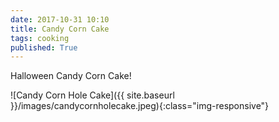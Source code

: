 ```yaml
---
date: 2017-10-31 10:10
title: Candy Corn Cake
tags: cooking
published: True
---
```


Halloween Candy Corn Cake!

![Candy Corn Hole Cake]({{ site.baseurl }}/images/candycornholecake.jpeg){:class="img-responsive"}
